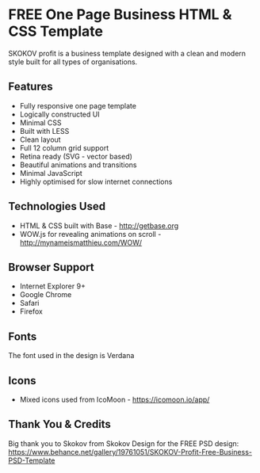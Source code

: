 # FREE One Page Business HTML & CSS Template
SKOKOV profit is a business template designed with a clean and modern style built for all types of organisations.


## Features
- Fully responsive one page template
- Logically constructed UI
- Minimal CSS
- Built with LESS
- Clean layout
- Full 12 column grid support
- Retina ready (SVG - vector based)
- Beautiful animations and transitions
- Minimal JavaScript
- Highly optimised for slow internet connections


## Technologies Used
- HTML & CSS built with Base - http://getbase.org
- WOW.js for revealing animations on scroll - http://mynameismatthieu.com/WOW/


## Browser Support
- Internet Explorer 9+
- Google Chrome
- Safari
- Firefox


## Fonts
The font used in the design is Verdana


## Icons
- Mixed icons used from IcoMoon - https://icomoon.io/app/


## Thank You & Credits
Big thank you to Skokov from Skokov Design for the FREE PSD design:
https://www.behance.net/gallery/19761051/SKOKOV-Profit-Free-Business-PSD-Template